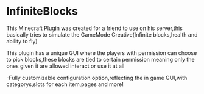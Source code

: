 # InfiniteBlocks

This Minecraft Plugin was created for a friend to use on his server,this basically tries to simulate the GameMode Creative(Infinite blocks,health and ability to fly)

This plugin has a unique GUI where the players with permission can choose to pick blocks,these blocks are tied to certain permission meaning only the ones given it are allowed
interact or use it at all

-Fully customizable configuration option,reflecting the in game GUI,with categorys,slots for each item,pages and more!
